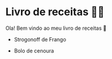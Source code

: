 # Livro de receitas :man_cook:	

Ola! Bem vindo ao meu livro de receitas :wave: 	

- Strogonoff de Frango

- Bolo de cenoura

  
  
  

